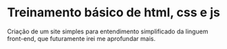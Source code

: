 # Treinamento básico de html, css e js

Criação de um site simples para entendimento simplificado da linguem front-end, que futuramente irei me aprofundar mais.